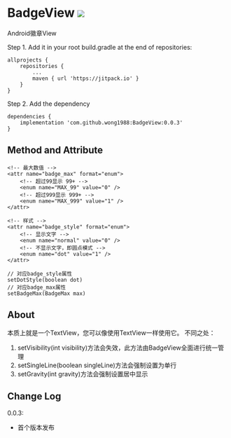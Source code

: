 # BadgeView [![](https://jitpack.io/v/wong1988/BadgeView.svg)](https://jitpack.io/#wong1988/BadgeView)

 Android徽章View

 Step 1. Add it in your root build.gradle at the end of repositories:
```
allprojects {
    repositories {
        ...
        maven { url 'https://jitpack.io' }
    }
}
```
Step 2. Add the dependency
```
dependencies {
    implementation 'com.github.wong1988:BadgeView:0.0.3'
}
```

## Method and Attribute

```
<!-- 最大数值 -->
<attr name="badge_max" format="enum">
    <!-- 超过99显示 99+ -->
    <enum name="MAX_99" value="0" />
    <!-- 超过999显示 999+ -->
    <enum name="MAX_999" value="1" />
</attr>

<!-- 样式 -->
<attr name="badge_style" format="enum">
    <!-- 显示文字 -->
    <enum name="normal" value="0" />
    <!-- 不显示文字，即圆点模式 -->
    <enum name="dot" value="1" />
</attr>
```

```
// 对应badge_style属性
setDotStyle(boolean dot)
// 对应badge_max属性
setBadgeMax(BadgeMax max)
```

## About

本质上就是一个TextView，您可以像使用TextView一样使用它。
不同之处：
1. setVisibility(int visibility)方法会失效，此方法由BadgeView全面进行统一管理
2. setSingleLine(boolean singleLine)方法会强制设置为单行
3. setGravity(int gravity)方法会强制设置居中显示


## Change Log

0.0.3:

* 首个版本发布